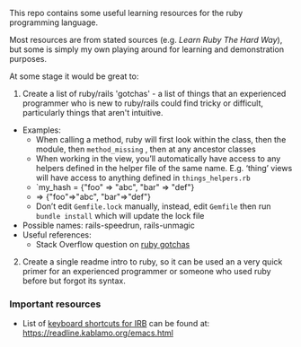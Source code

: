 This repo contains some useful learning resources for the ruby programming language. 

Most resources are from stated sources (e.g. *Learn Ruby The Hard Way*), but some is simply my own playing around for learning and demonstration purposes. 

At some stage it would be great to:

1. Create a list of ruby/rails 'gotchas' - a list of things that an experienced programmer who is new to ruby/rails could find tricky or difficult, particularly things that aren't intuitive. 
  - Examples:
    - When calling a method, ruby will first look within the class, then the module, then `method_missing` , then at any ancestor classes
    - When working in the view, you’ll automatically have access to any helpers defined in the helper file of the same name. E.g. ‘thing’ views will have access to anything defined in `things_helpers.rb`
    - `my_hash = {"foo" => "abc", "bar" => "def"}
    - => {"foo"=>"abc", "bar"=>"def"}
    - Don’t edit `Gemfile.lock` manually, instead, edit `Gemfile` then run `bundle install` which will update the lock file
  - Possible names: rails-speedrun, rails-unmagic
  - Useful references:
    - Stack Overflow question on [ruby gotchas](https://stackoverflow.com/questions/372652/what-are-the-ruby-gotchas-a-newbie-should-be-warned-about)
2. Create a single readme intro to ruby, so it can be used an a very quick primer for an experienced programmer or someone who used ruby before but forgot its syntax. 


### Important resources

- List of [keyboard shortcuts for IRB](https://github.com/ruby/irb/issues/322#issuecomment-1001298710) can be found at: https://readline.kablamo.org/emacs.html








